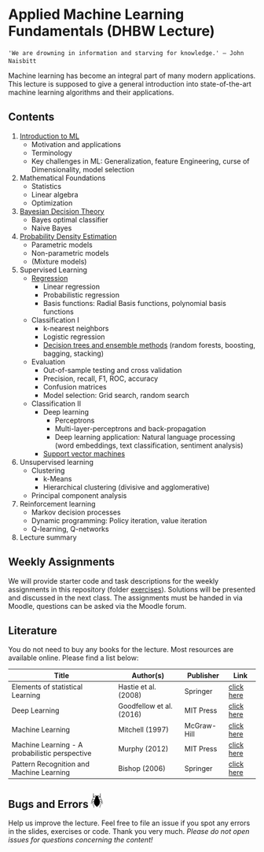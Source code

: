 # Applied Machine Learning Fundamentals (DHBW Lecture)

```
'We are drowning in information and starving for knowledge.' – John Naisbitt
```

Machine learning has become an integral part of many modern applications.
This lecture is supposed to give a general introduction into state-of-the-art machine learning algorithms and their applications.

## Contents

1. [Introduction to ML](https://github.com/DaWe1992/Applied_ML_Fundamentals/blob/master/pdf/01_intro_ml.pdf)
    * Motivation and applications
    * Terminology
    * Key challenges in ML: Generalization, feature Engineering, curse of Dimensionality, model selection
2. Mathematical Foundations
	* Statistics
	* Linear algebra
	* Optimization
3. [Bayesian Decision Theory](https://github.com/DaWe1992/Applied_ML_Fundamentals/blob/master/pdf/03_decision_theory.pdf)
    * Bayes optimal classifier
    * Naive Bayes
4. [Probability Density Estimation](https://github.com/DaWe1992/Applied_ML_Fundamentals/blob/master/pdf/04_density_estimation.pdf)
    * Parametric models
	* Non-parametric models
	* (Mixture models)
5. Supervised Learning
    * [Regression](https://github.com/DaWe1992/Applied_ML_Fundamentals/blob/master/pdf/05_regression.pdf)
      * Linear regression
	  * Probabilistic regression
      * Basis functions: Radial Basis functions, polynomial basis functions
    * Classification I
      * k-nearest neighbors
      * Logistic regression
      * [Decision trees and ensemble methods](https://github.com/DaWe1992/Applied_ML_Fundamentals/blob/master/pdf/08_decision_trees.pdf)
	  	(random forests, boosting, bagging, stacking)
	* Evaluation
      * Out-of-sample testing and cross validation
      * Precision, recall, F1, ROC, accuracy
      * Confusion matrices
      * Model selection: Grid search, random search
	* Classification II
      * Deep learning
        * Perceptrons
        * Multi-layer-perceptrons and back-propagation
        * Deep learning application: Natural language processing (word embeddings, text classification, sentiment analysis)
      * [Support vector machines](https://github.com/DaWe1992/Applied_ML_Fundamentals/blob/master/pdf/11_svm.pdf)
6. Unsupervised learning
    * Clustering
      * k-Means
      * Hierarchical clustering (divisive and agglomerative)
    * Principal component analysis
7. Reinforcement learning
    * Markov decision processes
    * Dynamic programming: Policy iteration, value iteration
    * Q-learning, Q-networks
8. Lecture summary

## Weekly Assignments
We will provide starter code and task descriptions for the weekly assignments in this repository (folder [exercises](https://github.com/DaWe1992/Applied_ML_Fundamentals/tree/master/exercises)). Solutions will be presented and discussed in the next class. The assignments must be handed in via Moodle, questions can be asked via the Moodle forum.

## Literature
You do not need to buy any books for the lecture. Most resources are available online. Please find a list below:

| Title                                    	     | Author(s)                    | Publisher 	| Link                                                         			|
|------------------------------------------	     |-----------------------------	|-----------	|--------------------------------------------------------------			|
| Elements of statistical Learning               | Hastie et al. (2008) 		| Springer      | [click here](https://web.stanford.edu/~hastie/Papers/ESLII.pdf)		|
| Deep Learning                            	     | Goodfellow et al. (2016)		| MIT Press     | [click here](https://www.deeplearningbook.org/) 		        		|
| Machine Learning                               | Mitchell (1997)              | McGraw-Hill   | [click here](http://profsite.um.ac.ir/~monsefi/machine-learning/pdf/Machine-Learning-Tom-Mitchell.pdf)																																							|
| Machine Learning - A probabilistic perspective | Murphy (2012)				| MIT Press     | [click here](https://doc.lagout.org/science/Artificial%20Intelligence/Machine%20learning/Machine%20Learning_%20A%20Probabilistic%20Perspective%20%5BMurphy%202012-08-24%5D.pdf)																					|
| Pattern Recognition and Machine Learning 	     | Bishop (2006)   			    | Springer  	| [click here](http://users.isr.ist.utl.pt/~wurmd/Livros/school/Bishop%20-%20Pattern%20Recognition%20And%20Machine%20Learning%20-%20Springer%20%202006.pdf) 																						|

## Bugs and Errors <img src="https://github.com/DaWe1992/Applied_ML_Fundamentals/blob/master/img/bug.png" width="25px" height="30px">
Help us improve the lecture. Feel free to file an issue if you spot any errors in the slides, exercises or code.
Thank you very much. *Please do not open issues for questions concerning the content!*
